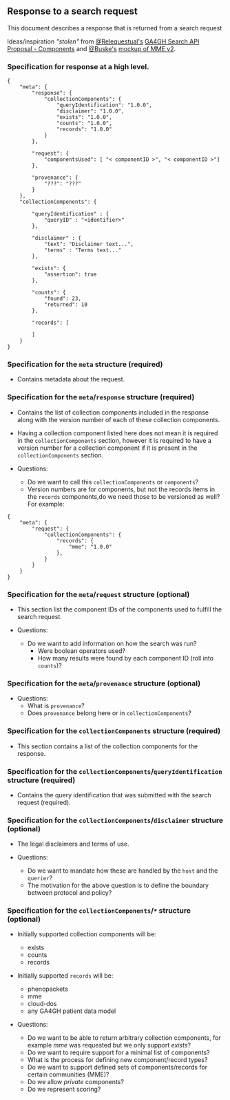 ## Response to a search request

This document describes a response that is returned from a search request

Ideas/inspiration _"stolen"_ from [@Relequestual's](https://github.com/Relequestual) [GA4GH Search API Proposal - Components](https://gist.github.com/Relequestual/65c0446944519a66f8562d02b3cb4c86)  and [@Buske's](https://github.com/Buske) [mockup of MME v2](https://github.com/ga4gh/mme-apis/blob/version2-mock/version2/overview.md).


### Specification for response at a high level.

```
{
    "meta": {
        "response": {
            "collectionComponents": {
                "queryIdentification": "1.0.0",
                "disclaimer": "1.0.0",
                "exists": "1.0.0",
                "counts": "1.0.0",
                "records": "1.0.0"
            }
        },

        "request": {
            "componentsUsed": [ "< componentID >", "< componentID >"]
        },

        "provenance": {
            "???": "???"
        }
    },
    "collectionComponents": {

        "queryIdentification" : {
            "queryID" : "<identifier>"
        },

        "disclaimer" : {
            "text": "Disclaimer text...",
            "terms" : "Terms text..."
        },

        "exists": {
            "assertion": true
        },

        "counts": {
            "found": 23,
            "returned": 10
        },

        "records": [

        ]
    }
}
```


### Specification for the `meta` structure (required)

* Contains metadata about the request.


### Specification for the `meta`/`response` structure (required)

* Contains the list of collection components included in the response along with the version number of each of these collection components.

* Having a collection component listed here does not mean it is required in the `collectionComponents` section, however it is required to have a version number for a collection component if it is present in the `collectionComponents` section.

* Questions:
  * Do we want to call this `collectionComponents` or `components`?
  * Version numbers are for components,  but not the records items in the `records` components,do we need those to be versioned as well? For example:

```
{
    "meta": {
        "request": {
            "collectionComponents": {
                "records": {
                    "mme": "1.0.0"
                },
            }
        }
    }
}
```


### Specification for the `meta`/`request` structure (optional)

* This section list the component IDs of the components used to fulfill the search request.

* Questions:
  * Do we want to add information on how the search was run?
    * Were boolean operators used?
    * How many results were found by each component ID (roll into `counts`)?


### Specification for the `meta`/`provenance` structure (optional)

* Questions:
  * What is `provenance`?
  * Does `provenance` belong here or in `collectionComponents`?


### Specification for the `collectionComponents` structure (required)

* This section contains a list of the collection components for the response.


### Specification for the `collectionComponents`/`queryIdentification` structure (required)

* Contains the query identification that was submitted with the search request (required).


### Specification for the `collectionComponents`/`disclaimer` structure (optional)

* The legal disclaimers and terms of use.

* Questions:
  * Do we want to mandate how these are handled by the `host` and the `querier`?
  * The motivation for the above question is to define the boundary between protocol and policy?


### Specification for the `collectionComponents`/`*` structure (optional)

* Initially supported collection components will be:
  * exists
  * counts
  * records

* Initially supported `records` will be:
  * phenopackets
  * mme
  * cloud-dos
  * any GA4GH patient data model

* Questions:
  * Do we want to be able to return arbitrary collection components, for example _mme_ was requested but we only support _exists_?
  * Do we want to require support for a minimal list of components?
  * What is the process for defining new component/record types?
  * Do we want to support defined sets of components/records for certain communities (MME)?
  * Do we allow _private_ components?
  * Do we represent scoring?

